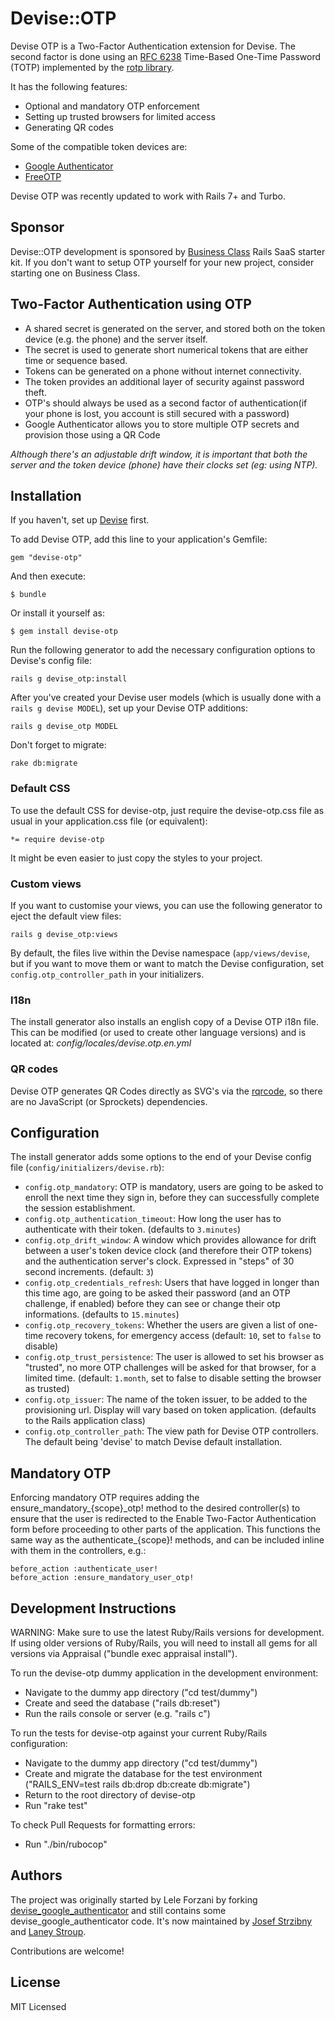 # Devise::OTP

Devise OTP is a Two-Factor Authentication extension for Devise. The second factor is done using an [RFC 6238](https://datatracker.ietf.org/doc/html/rfc6238) Time-Based One-Time Password (TOTP) implemented by the [rotp library](https://github.com/mdp/rotp).

It has the following features:

- Optional and mandatory OTP enforcement
- Setting up trusted browsers for limited access
- Generating QR codes

Some of the compatible token devices are:

* [Google Authenticator](https://code.google.com/p/google-authenticator/)
* [FreeOTP](https://fedorahosted.org/freeotp/)

Devise OTP was recently updated to work with Rails 7+ and Turbo.

## Sponsor

Devise::OTP development is sponsored by [Business Class](https://businessclasskit.com/) Rails SaaS starter kit. If you don't want to setup OTP yourself for your new project, consider starting one on Business Class.

## Two-Factor Authentication using OTP

* A shared secret is generated on the server, and stored both on the token device (e.g. the phone) and the server itself.
* The secret is used to generate short numerical tokens that are either time or sequence based.
* Tokens can be generated on a phone without internet connectivity.
* The token provides an additional layer of security against password theft.
* OTP's should always be used as a second factor of authentication(if your phone is lost, you account is still secured with a password)
* Google Authenticator allows you to store multiple OTP secrets and provision those using a QR Code

*Although there's an adjustable drift window, it is important that both the server and the token device (phone) have their clocks set (eg: using NTP).*

## Installation

If you haven't, set up [Devise](https://github.com/heartcombo/devise) first.

To add Devise OTP, add this line to your application's Gemfile:

    gem "devise-otp"

And then execute:

    $ bundle

Or install it yourself as:

    $ gem install devise-otp

Run the following generator to add the necessary configuration options to Devise's config file:

    rails g devise_otp:install

After you've created your Devise user models (which is usually done with a `rails g devise MODEL`), set up your Devise OTP additions:

    rails g devise_otp MODEL

Don't forget to migrate:

    rake db:migrate

### Default CSS

To use the default CSS for devise-otp, just require the devise-otp.css file as usual in your application.css file (or equivalent):

    *= require devise-otp

It might be even easier to just copy the styles to your project.

### Custom views

If you want to customise your views, you can use the following generator to eject the default view files:

    rails g devise_otp:views

By default, the files live within the Devise namespace (`app/views/devise`, but if you want to move them or want to match the Devise configuration, set `config.otp_controller_path` in your initializers. 

### I18n

The install generator also installs an english copy of a Devise OTP i18n file. This can be modified (or used to create other language versions) and is located at: _config/locales/devise.otp.en.yml_

### QR codes

Devise OTP generates QR Codes directly as SVG's via the [rqrcode](https://github.com/whomwah/rqrcode), so there are no JavaScript (or Sprockets) dependencies.

## Configuration

The install generator adds some options to the end of your Devise config file (`config/initializers/devise.rb`):

* `config.otp_mandatory`: OTP is mandatory, users are going to be asked to enroll the next time they sign in, before they can successfully complete the session establishment.
* `config.otp_authentication_timeout`: How long the user has to authenticate with their token. (defaults to `3.minutes`)
* `config.otp_drift_window`: A window which provides allowance for drift between a user's token device clock (and therefore their OTP tokens) and the authentication server's clock. Expressed in "steps" of 30 second increments. (default: `3`)
* `config.otp_credentials_refresh`: Users that have logged in longer than this time ago, are going to be asked their password (and an OTP challenge, if enabled) before they can see or change their otp informations. (defaults to `15.minutes`)
* `config.otp_recovery_tokens`: Whether the users are given a list of one-time recovery tokens, for emergency access (default: `10`, set to `false` to disable)
* `config.otp_trust_persistence`: The user is allowed to set his browser as "trusted", no more OTP challenges will be asked for that browser, for a limited time. (default: `1.month`, set to false to disable setting the browser as trusted)
* `config.otp_issuer`: The name of the token issuer, to be added to the provisioning url. Display will vary based on token application. (defaults to the Rails application class)
* `config.otp_controller_path`: The view path for Devise OTP controllers. The default being 'devise' to match Devise default installation.

## Mandatory OTP
Enforcing mandatory OTP requires adding the ensure\_mandatory\_{scope}\_otp! method to the desired controller(s) to ensure that the user is redirected to the Enable Two-Factor Authentication form before proceeding to other parts of the application. This functions the same way as the authenticate\_{scope}! methods, and can be included inline with them in the controllers, e.g.:

    before_action :authenticate_user!
    before_action :ensure_mandatory_user_otp!

## Development Instructions
WARNING: Make sure to use the latest Ruby/Rails versions for development. If using older versions of Ruby/Rails, you will need to install all gems for all versions via Appraisal ("bundle exec appraisal install").

To run the devise-otp dummy application in the development environment:
- Navigate to the dummy app directory ("cd test/dummy")
- Create and seed the database ("rails db:reset")
- Run the rails console or server (e.g. "rails c")

To run the tests for devise-otp against your current Ruby/Rails configuration:
- Navigate to the dummy app directory ("cd test/dummy")
- Create and migrate the database for the test environment ("RAILS\_ENV=test rails db:drop db:create db:migrate")
- Return to the root directory of devise-otp
- Run "rake test"

To check Pull Requests for formatting errors:
- Run "./bin/rubocop"

## Authors

The project was originally started by Lele Forzani by forking [devise_google_authenticator](https://github.com/AsteriskLabs/devise_google_authenticator) and still contains some devise_google_authenticator code. It's now maintained by [Josef Strzibny](https://github.com/strzibny/) and [Laney Stroup](https://github.com/strouptl).

Contributions are welcome!

## License

MIT Licensed
